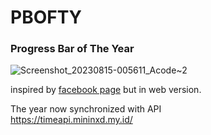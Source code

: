 # PBOFTY
### Progress Bar of The Year
![Screenshot_20230815-005611_Acode~2](https://github.com/MininxD/PBOFTY/assets/70429604/33b69720-14e0-49d3-bef8-5b5c0760fd4c)
<br>

inspired by [facebook page](https://www.facebook.com/progressofyear) but in web version.

The year now synchronized with API <br> https://timeapi.mininxd.my.id/
